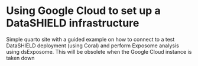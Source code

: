 # Using Google Cloud to set up a DataSHIELD infrastructure
Simple quarto site with a guided example on how to connect to a test DataSHIELD deployment (using Coral) and perform Exposome analysis using dsExposome. This will be obsolete when the Google Cloud instance is taken down
